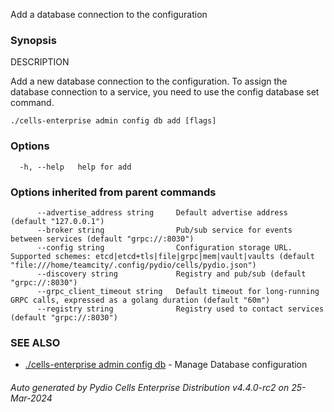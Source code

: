 Add a database connection to the configuration

### Synopsis


DESCRIPTION

  Add a new database connection to the configuration.
  To assign the database connection to a service, you need to use the config database set command.


```
./cells-enterprise admin config db add [flags]
```

### Options

```
  -h, --help   help for add
```

### Options inherited from parent commands

```
      --advertise_address string     Default advertise address (default "127.0.0.1")
      --broker string                Pub/sub service for events between services (default "grpc://:8030")
      --config string                Configuration storage URL. Supported schemes: etcd|etcd+tls|file|grpc|mem|vault|vaults (default "file:///home/teamcity/.config/pydio/cells/pydio.json")
      --discovery string             Registry and pub/sub (default "grpc://:8030")
      --grpc_client_timeout string   Default timeout for long-running GRPC calls, expressed as a golang duration (default "60m")
      --registry string              Registry used to contact services (default "grpc://:8030")
```

### SEE ALSO

* [./cells-enterprise admin config db](./cells-enterprise-admin-config-db)	 - Manage Database configuration

###### Auto generated by Pydio Cells Enterprise Distribution v4.4.0-rc2 on 25-Mar-2024
